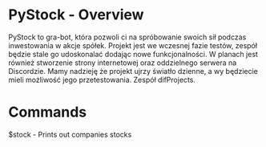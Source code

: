 # PyStock - Overview

PyStock to gra-bot, która pozwoli ci na spróbowanie swoich sił podczas inwestowania w akcje spółek. Projekt jest we wczesnej fazie testów, zespół będzie stale go udoskonalać dodając nowe funkcjonalności. W planach jest również stworzenie strony internetowej oraz oddzielnego serwera na Discordzie. Mamy nadzieję że projekt ujrzy światło dzienne, a wy będziecie mieli możliwość jego przetestowania. Zespół difProjects.

# Commands

$stock - Prints out companies stocks
